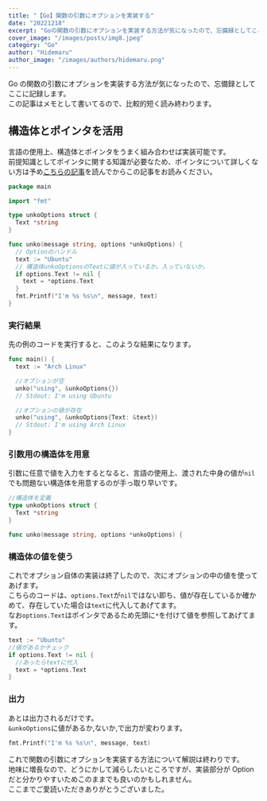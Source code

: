```yaml
---
title: "【Go】関数の引数にオプションを実装する"
date: "20221218"
excerpt: "Goの関数の引数にオプションを実装する方法が気になったので、忘備録としてここに記録します。"
cover_image: "/images/posts/img8.jpeg"
category: "Go"
author: "Hidemaru"
author_image: "/images/authors/hidemaru.png"
---
```


Go の関数の引数にオプションを実装する方法が気になったので、忘備録としてここに記録します。<br/>
この記事はメモとして書いてるので、比較的短く読み終わります。

## 構造体とポインタを活用

言語の使用上、構造体とポインタをうまく組み合わせば実装可能です。<br/>
前提知識としてポインタに関する知識が必要なため、ポインタについて詳しくない方は予め[こちらの記事](https://v-sli.me/blog/go-pointer)を読んでからこの記事をお読みください。

```go
package main

import "fmt"

type unkoOptions struct {
  Text *string
}

func unko(message string, options *unkoOptions) {
  // Optionのハンドル
  text := "Ubuntu"
  // 構造体unkoOptionsのTextに値が入っているか。入っていないか。
  if options.Text != nil {
    text = *options.Text
  }
  fmt.Printf("I'm %s %s\n", message, text)
}
```

### 実行結果

先の例のコードを実行すると、このような結果になります。

```go
func main() {
  text := "Arch Linux"

  //オプションが空
  unko("using", &unkoOptions{})
  // Stdout: I'm using Ubuntu

  //オプションの値が存在
  unko("using", &unkoOptions{Text: &text})
  // Stdout: I'm using Arch Linux
}
```

### 引数用の構造体を用意

引数に任意で値を入力をするとなると、言語の使用上、渡された中身の値が`nil`でも問題ない構造体を用意するのが手っ取り早いです。

```go
//構造体を定義
type unkoOptions struct {
  Text *string
}

func unko(message string, options *unkoOptions) {
```

### 構造体の値を使う

これでオプション自体の実装は終了したので、次にオプションの中の値を使ってあげます。<br/>
こちらのコードは、`options.Text`が`nil`ではない即ち、値が存在しているか確かめて、存在していた場合は`text`に代入してあげてます。<br/>
なお`options.Text`はポインタであるため先頭に`*`を付けて値を参照してあげてます。

```go
text := "Ubuntu"
//値があるかチェック
if options.Text != nil {
  //あったらtextに代入
  text = *options.Text
}
```

### 出力

あとは出力されるだけです。<br/>
`&unkoOptions`に値があるか,ないか,で出力が変わります。

```go
fmt.Printf("I'm %s %s\n", message, text)
```

これで関数の引数にオプションを実装する方法について解説は終わりです。<br/>
地味に増長なので、どうにかして減らしたいところですが、実装部分が Option だと分かりやすいためこのままでも良いのかもしれません。<br/>
ここまでご愛読いただきありがとうございました。
